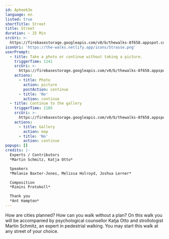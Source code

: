 ```yaml
---
id: Apheek3e
language: en
listed: true
shortTitle: Street
title: Street
duration: ~ 25 Min
srcUri: >-
  https://firebasestorage.googleapis.com/v0/b/thewalks-8f658.appspot.com/o/mp3%2Fv0%2Fen_Apheek3e%2Fen_Apheek3e.mp3?alt=media&token=e20fef6d-b663-42d9-a1c2-6f160359d698
iconUri: 'https://the-walks.netlify.app/icons/Strasse.png'
userPrompt:
  - title: Take a photo or continue without taking a picture.
    triggerTime: 1141
    srcUri: >-
      https://firebasestorage.googleapis.com/v0/b/thewalks-8f658.appspot.com/o/mp3%2Fv0%2Fde_Apheek3e%2Fde_Apheek3e_loop_1.mp3?alt=media&token=22464db2-4fbe-4197-9dde-9115c26039e4
    actions:
      - title: Photo
        action: picture
        postAction: continue
      - title: 'No'
        action: continue
  - title: Continue to the gallery
    triggerTime: 1185
    srcUri: >-
      https://firebasestorage.googleapis.com/v0/b/thewalks-8f658.appspot.com/o/static%2Fmedias%2Fmulti_Zeubeel8_loop.mp3?alt=media&token=88349085-3303-48b9-bdc6-fd7b09519a26
    actions:
      - title: Gallery
        action: map
      - title: 'No'
        action: continue
popups: []
credits: |-
  Experts / Contributors
  *Martin Schmitz, Katja Otto*

  Speakers
  *Melanie Baxter-Jones, Melissa Holroyd, Joshua Lerner*

  Composition
  *Rimini Protokoll*

  Thank you
  *Ant Hampton*
---
```

How are cities planned? How can you walk without a plan? On this walk you will be accompanied by psychological counsellor Katja Otto and strollologist Martin Schmitz, an expert in pedestrial walking. You may start this walk at any street of your choice.
